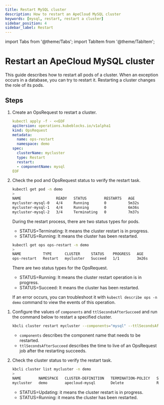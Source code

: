 ```yaml
---
title: Restart MySQL cluster
description: How to restart an ApeCloud MySQL cluster
keywords: [mysql, restart, restart a cluster]
sidebar_position: 4
sidebar_label: Restart
---
```


import Tabs from '@theme/Tabs';
import TabItem from '@theme/TabItem';

# Restart an ApeCloud MySQL cluster

This guide describes how to restart all pods of a cluster. When an exception occurs in a database, you can try to restart it. Restarting a cluster changes the role of its pods.

## Steps

<Tabs>

<TabItem value="kubectl" label="kubectl" default>

1. Create an OpsRequest to restart a cluster.

   ```yaml
   kubectl apply -f - <<EOF
   apiVersion: operations.kubeblocks.io/v1alpha1
   kind: OpsRequest
   metadata:
     name: ops-restart
     namespace: demo
   spec:
     clusterName: mycluster
     type: Restart 
     restart:
     - componentName: mysql
   EOF
   ```

2. Check the pod and OpsRequest status to verify the restart task.

   ```bash
   kubectl get pod -n demo
   >
   NAME                READY   STATUS        RESTARTS   AGE
   mycluster-mysql-0   4/4     Running       0          5m32s
   mycluster-mysql-1   4/4     Running       0          6m36s
   mycluster-mysql-2   3/4     Terminating   0          7m37s
   ```

   During the restart process, there are two status types for pods.

   - STATUS=Terminating: It means the cluster restart is in progress.
   - STATUS=Running: It means the cluster has been restarted.

   ```bash
   kubectl get ops ops-restart -n demo
   >
   NAME          TYPE      CLUSTER     STATUS    PROGRESS   AGE
   ops-restart   Restart   mycluster   Succeed   1/1        3m26s
   ```

   There are two status types for the OpsRequest.

   - STATUS=Running: It means the cluster restart operation is in progress.
   - STATUS=Succeed: It means the cluster has been restarted.

   If an error occurs, you can troubleshoot it with `kubectl describe ops -n demo` command to view the events of this operation.

</TabItem>

<TabItem value="kbcli" label="kbcli">

1. Configure the values of `components` and `ttlSecondsAfterSucceed` and run the command below to restart a specified cluster.

   ```bash
   kbcli cluster restart mycluster --components="mysql" --ttlSecondsAfterSucceed=30 -n demo
   ```

   - `components` describes the component name that needs to be restarted.
   - `ttlSecondsAfterSucceed` describes the time to live of an OpsRequest job after the restarting succeeds.

2. Check the cluster status to verify the restart task.

   ```bash
   kbcli cluster list mycluster -n demo
   >
   NAME        NAMESPACE   CLUSTER-DEFINITION   TERMINATION-POLICY   STATUS    CREATED-TIME
   mycluster   demo        apecloud-mysql       Delete               Running   Jan 20,2025 18:27 UTC+0800
   ```

   - STATUS=Updating: it means the cluster restart is in progress.
   - STATUS=Running: it means the cluster has been restarted.

</TabItem>

</Tabs>
